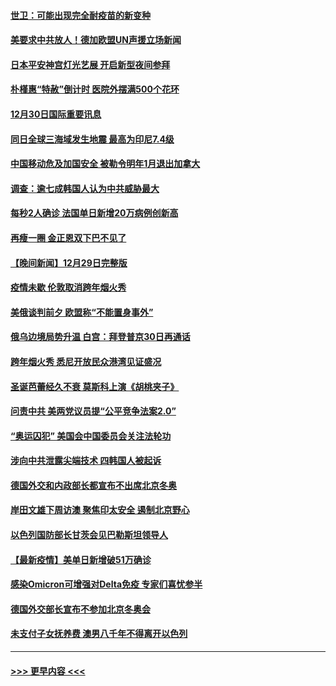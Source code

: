 #### [世卫：可能出现完全耐疫苗的新变种](../pages/prog202/a103306914.md?t=12302050) 
#### [美要求中共放人！德加欧盟UN声援立场新闻](../pages/prog202/a103306865.md?t=12302050) 
#### [日本平安神宫灯光艺展 开启新型夜间参拜](../pages/prog202/a103306858.md?t=12302050) 
#### [朴槿惠“特赦”倒计时 医院外摆满500个花环](../pages/prog202/a103306880.md?t=12302050) 
#### [12月30日国际重要讯息](../pages/prog202/a103306852.md?t=12302050) 
#### [同日全球三海域发生地震 最高为印尼7.4级](../pages/prog202/a103306790.md?t=12302050) 
#### [中国移动危及加国安全 被勒令明年1月退出加拿大](../pages/prog202/a103306816.md?t=12302050) 
#### [调查：逾七成韩国人认为中共威胁最大](../pages/prog202/a103306785.md?t=12302050) 
#### [每秒2人确诊 法国单日新增20万病例创新高](../pages/prog202/a103306694.md?t=12302050) 
#### [再瘦一圈 金正恩双下巴不见了](../pages/prog202/a103306683.md?t=12302050) 
#### [【晚间新闻】12月29日完整版](../pages/prog202/a103306559.md?t=12302050) 
#### [疫情未歇 伦敦取消跨年烟火秀](../pages/prog202/a103306668.md?t=12302050) 
#### [美俄谈判前夕 欧盟称“不能置身事外”](../pages/prog202/a103306644.md?t=12302050) 
#### [俄乌边境局势升温 白宫：拜登普京30日再通话](../pages/prog202/a103306391.md?t=12302050) 
#### [跨年烟火秀 悉尼开放民众港湾见证盛况](../pages/prog202/a103306534.md?t=12302050) 
#### [圣诞芭蕾经久不衰 莫斯科上演《胡桃夹子》](../pages/prog202/a103306352.md?t=12302050) 
#### [问责中共 美两党议员提“公平竞争法案2.0”](../pages/prog202/a103306376.md?t=12302050) 
#### [“奥运囚犯” 美国会中国委员会关注法轮功](../pages/prog202/a103306335.md?t=12302050) 
#### [涉向中共泄露尖端技术 四韩国人被起诉](../pages/prog202/a103306202.md?t=12302050) 
#### [德国外交和内政部长都宣布不出席北京冬奥](../pages/prog202/a103306250.md?t=12302050) 
#### [岸田文雄下周访澳 聚焦印太安全 遏制北京野心](../pages/prog202/a103306089.md?t=12302050) 
#### [以色列国防部长甘茨会见巴勒斯坦领导人](../pages/prog202/a103306026.md?t=12302050) 
#### [【最新疫情】美单日新增破51万确诊](../pages/prog202/a103306084.md?t=12302050) 
#### [感染Omicron可增强对Delta免疫 专家们喜忧参半](../pages/prog202/a103305991.md?t=12302050) 
#### [德国外交部长宣布不参加北京冬奥会](../pages/prog202/a103305835.md?t=12302050) 
#### [未支付子女抚养费 澳男八千年不得离开以色列](../pages/prog202/a103305842.md?t=12302050) 

----
#### [ >>> 更早内容 <<< ](../indexes/prog202-earlier.md)
